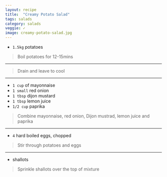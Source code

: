 ```yaml
---
layout: recipe
title:  "Creamy Potato Salad"
tags: salads
category: salads
veggie: ✓
image: creamy-potato-salad.jpg
---
```


* `1.5kg` potatoes

> Boil potatoes for 12-15mins 

---

> Drain and leave to cool 

---

* `1 cup` of mayonnaise 
* `1 small` red onion
* `1 tbsp` dijon mustard
* `1 tbsp` lemon juice
* `1/2 cup` paprika


> Combine mayonnaise, red onion, Dijon mustrad, lemon juice and paprika

---

* `4` hard boiled eggs, chopped

> Stir through potatoes and eggs

---

* shallots

> Sprinkle shallots over the top of mixture
